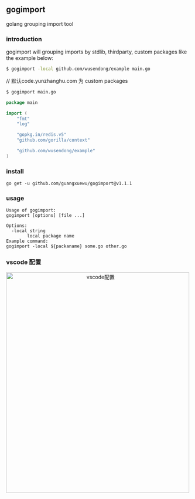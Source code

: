 ## gogimport
golang grouping import tool

### introduction

gogimport will grouping imports by stdlib, thirdparty, custom packages like the example below:

```sh
$ gogimport -local github.com/wusendong/example main.go
```
// 默认code.yunzhanghu.com 为 custom packages
```sh
$ gogimport main.go
```
```go
package main

import (
    "fmt"
    "log"

    "gopkg.in/redis.v5"
    "github.com/gorilla/context"

    "github.com/wusendong/example"
)

```


### install
```
go get -u github.com/guangxuewu/gogimport@v1.1.1
```


### usage
```
Usage of gogimport:
gogimport [options] [file ...]

Options:
  -local string
        local package name
Example command:
gogimport -local ${packaname} some.go other.go
```

### vscode 配置

<div align="center">    
 <img src="https://github.com/guangxuewu/gogimport/blob/master/png/vscode_example.png?raw=true" width = "500" height = "600" alt="vscode配置" align=left />
</div>